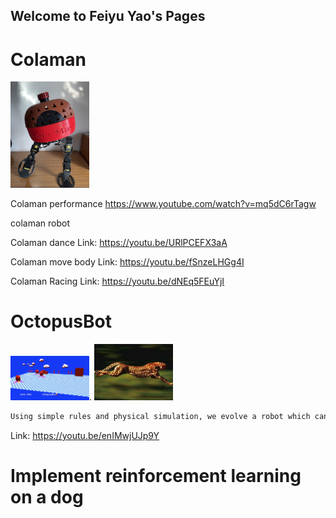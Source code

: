 ## Welcome to Feiyu Yao's Pages

# Colaman 

<img src="/WechatIMG3702.jpeg" width="25%">


Colaman performance
https://www.youtube.com/watch?v=mq5dC6rTagw



colaman robot

Colaman dance
Link: https://youtu.be/URlPCEFX3aA

Colaman move body
Link: https://youtu.be/fSnzeLHGg4I

Colaman Racing
Link: https://youtu.be/dNEq5FEuYjI



# OctopusBot

<img src="/reobot.jpeg" width="25%">. <img src="/cheetah.jpg" width="25%">


```markdown
Using simple rules and physical simulation, we evolve a robot which can run with the gait like the fastest land animal cheetah. 

```
Link: https://youtu.be/enIMwjUJp9Y


# Implement reinforcement learning on a dog 

